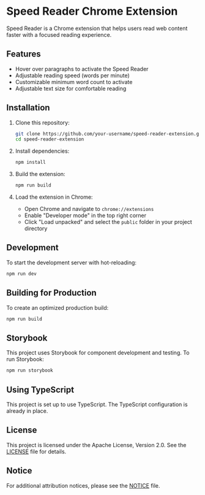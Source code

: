 # Speed Reader Chrome Extension

Speed Reader is a Chrome extension that helps users read web content faster with a focused reading experience.

## Features

- Hover over paragraphs to activate the Speed Reader
- Adjustable reading speed (words per minute)
- Customizable minimum word count to activate
- Adjustable text size for comfortable reading

## Installation

1. Clone this repository:
   ```bash
   git clone https://github.com/your-username/speed-reader-extension.git
   cd speed-reader-extension
   ```

2. Install dependencies:
   ```bash
   npm install
   ```

3. Build the extension:
   ```bash
   npm run build
   ```

4. Load the extension in Chrome:
   - Open Chrome and navigate to `chrome://extensions`
   - Enable "Developer mode" in the top right corner
   - Click "Load unpacked" and select the `public` folder in your project directory

## Development

To start the development server with hot-reloading:

```bash
npm run dev
```
## Building for Production

To create an optimized production build:

```bash
npm run build
```

## Storybook

This project uses Storybook for component development and testing. To run Storybook:

```bash
npm run storybook
```

## Using TypeScript

This project is set up to use TypeScript. The TypeScript configuration is already in place.

## License

This project is licensed under the Apache License, Version 2.0. See the [LICENSE](LICENSE) file for details.

## Notice

For additional attribution notices, please see the [NOTICE](NOTICE) file.
